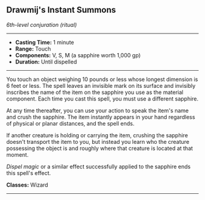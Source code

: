 ﻿## Drawmij's Instant Summons
*6th-level conjuration (ritual)*
___
- **Casting Time:** 1 minute
- **Range:** Touch
- **Components:** V, S, M (a sapphire worth 1,000 gp)
- **Duration:** Until dispelled

---
You touch an object weighing 10 pounds or less whose longest dimension is 6 feet or less. The spell leaves an invisible mark on its surface and invisibly inscribes the name of the item on the sapphire you use as the material component. Each time you cast this spell, you must use a different sapphire.

At any time thereafter, you can use your action to speak the item's name and crush the sapphire. The item instantly appears in your hand regardless of physical or planar distances, and the spell ends.

If another creature is holding or carrying the item, crushing the sapphire doesn't transport the item to you, but instead you learn who the creature possessing the object is and roughly where that creature is located at that moment.

*Dispel magic* or a similar effect successfully applied to the sapphire ends this spell's effect.

**Classes:** Wizard


---
